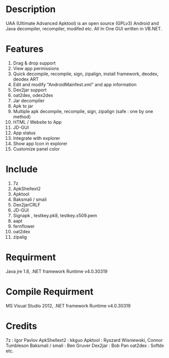 Description
===========
UAA (Ultimate Advanced Apktool) is an open source (GPLv3) Android and Java decompiler, recompiler, modifed etc. All In One GUI written in VB.NET.

Features
========
01. Drag & drop support
02. View app permissions
03. Quick decompile, recompile, sign, zipalign, install framework, deodex, deodex ART
04. Edit and modify "AndroidMainfest.xml" and app information
05. Dex2jar support
06. oat2dex, odex2dex
07. Jar decompiler
08. Apk to jar
09. Multiple apk decompile, recompile, sign, zipalign (safe : one by one method)
10. HTML / Website to App
11. JD-GUI
12. App status
13. Integrate with explorer
14. Show app Icon in explorer
15. Customize panel color

Include
=======
01. 7z
02. ApkShellext2
03. Apktool
04. Baksmali / smali
05. Dex2jarCRLF
06. JD-GUI
07. Signapk , testkey.pk8, testkey.x509.pem
08. aapt
09. fernflower
10. oat2dex
11. zipalig

Requirment
==========
Java jre 1.8, .NET framework Runtime v4.0.30319

Compile Requirment
==================
MS Visual Studio 2012, .NET framework Runtime v4.0.30319

Credits
=======
7z : Igor Pavlov
ApkShellext2 : kkguo
Apktool : Ryszard Wisniewski, Connor Tumbleson
Baksmali / smali : Ben Gruver
Dex2jar : Bob Pan
oat2dex : Softdx
etc.

